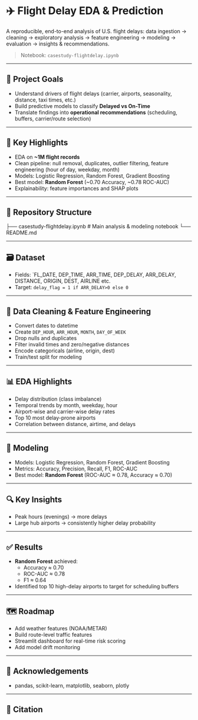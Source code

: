 # ✈️ Flight Delay EDA & Prediction

A reproducible, end-to-end analysis of U.S. flight delays: data ingestion → cleaning → exploratory analysis → feature engineering → modeling → evaluation → insights & recommendations.

> Notebook: `casestudy-flightdelay.ipynb`

---

## 📌 Project Goals
* Understand drivers of flight delays (carrier, airports, seasonality, distance, taxi times, etc.)
* Build predictive models to classify **Delayed vs On-Time**
* Translate findings into **operational recommendations** (scheduling, buffers, carrier/route selection)

---

## 🧱 Key Highlights
* EDA on **~1M flight records**
* Clean pipeline: null removal, duplicates, outlier filtering, feature engineering (hour of day, weekday, month)
* Models: Logistic Regression, Random Forest, Gradient Boosting
* Best model: **Random Forest** (~0.70 Accuracy, ~0.78 ROC-AUC)
* Explainability: feature importances and SHAP plots

---

## 📂 Repository Structure
├── casestudy-flightdelay.ipynb # Main analysis & modeling notebook
└── README.md

---

## 🗃️ Dataset
* Fields: `FL_DATE, DEP_TIME, ARR_TIME, DEP_DELAY, ARR_DELAY, DISTANCE, ORIGIN, DEST, AIRLINE etc.
* Target: `delay_flag = 1 if ARR_DELAY>0 else 0`

---

## 🧼 Data Cleaning & Feature Engineering
* Convert dates to datetime
* Create `DEP_HOUR`, `ARR_HOUR`, `MONTH`, `DAY_OF_WEEK`
* Drop nulls and duplicates
* Filter invalid times and zero/negative distances
* Encode categoricals (airline, origin, dest)
* Train/test split for modeling

---

## 📊 EDA Highlights
* Delay distribution (class imbalance)
* Temporal trends by month, weekday, hour
* Airport-wise and carrier-wise delay rates
* Top 10 most delay-prone airports
* Correlation between distance, airtime, and delays

---

## 🤖 Modeling
* Models: Logistic Regression, Random Forest, Gradient Boosting
* Metrics: Accuracy, Precision, Recall, F1, ROC-AUC
* Best model: **Random Forest** (ROC-AUC ≈ 0.78, Accuracy ≈ 0.70)

---

## 🔍 Key Insights
* Peak hours (evenings) → more delays
* Large hub airports → consistently higher delay probability

---

## ✅ Results
* **Random Forest** achieved:
  * Accuracy ≈ 0.70
  * ROC-AUC ≈ 0.78
  * F1 ≈ 0.64
* Identified top 10 high-delay airports to target for scheduling buffers

---

## 🗺️ Roadmap
* Add weather features (NOAA/METAR)
* Build route-level traffic features
* Streamlit dashboard for real-time risk scoring
* Add model drift monitoring

---

## 🙌 Acknowledgements
* pandas, scikit-learn, matplotlib, seaborn, plotly

---

## 📣 Citation
